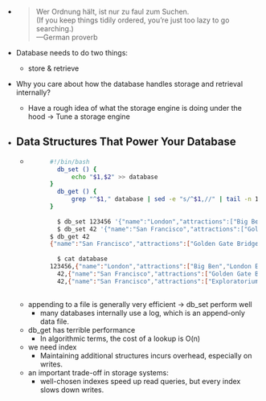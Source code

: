 -  
  > Wer Ordnung hält, ist nur zu faul zum Suchen.  
  (If you keep things tidily ordered, you’re just too lazy to go searching.)  
  —German proverb  

- Database needs to do two things:  
	- store & retrieve  
- Why you care about how the database handles storage and retrieval internally?  
	- Have a rough idea of what the storage engine is doing under the hood -> Tune a storage engine  
- ## Data Structures That Power Your Database  
	-  
	  ``` bash
	  	  	#!/bin/bash
	  	      db_set () {
	  	          echo "$1,$2" >> database
	  	  	}
	  	      db_get () {
	  	          grep "^$1," database | sed -e "s/^$1,//" | tail -n 1
	  	  	}
	  	      
	  	      $ db_set 123456 '{"name":"London","attractions":["Big Ben","London Eye"]}' 
	  	      $ db_set 42 '{"name":"San Francisco","attractions":["Golden Gate Bridge"]}'
	  	  	$ db_get 42
	  	  	{"name":"San Francisco","attractions":["Golden Gate Bridge"]}
	  	      
	  	      $ cat database
	  	  	123456,{"name":"London","attractions":["Big Ben","London Eye"]} 
	  	      42,{"name":"San Francisco","attractions":["Golden Gate Bridge"]} 
	  	      42,{"name":"San Francisco","attractions":["Exploratorium"]}
	  	  
	  ```
	- appending to a file is generally very efficient -> db_set perform well  
		- many databases internally use a log, which is an append-only data file.  
	- db_get has terrible performance  
		- In algorithmic terms, the cost of a lookup is O(n)  
	- we need index  
		- Maintaining additional structures incurs overhead, especially on writes.  
	- an important trade-off in storage systems:  
		- well-chosen indexes speed up read queries, but every index slows down writes.  